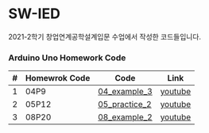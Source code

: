 # SW-IED
2021-2학기 창업연계공학설계입문 수업에서 작성한 코드들입니다.

### Arduino Uno Homework Code

| # | Homewrok Code | Code | Link |
| - | ------------- | ---- | ---- |
|1|04P9|[04_example_3](./code/04_example_3.ino)|[youtube](https://www.youtube.com/watch?v=3-h2u2MUZ_k)|
|2|05P12|[05_practice_2](./code/05_practice_2.ino)|[youtube](https://www.youtube.com/watch?v=8hh3649taRI)|
|3|08P20|[08_example_2](./code/08_example_2.ino)|[youtube](https://www.youtube.com/watch?v=rmvHl19Fo9c)|
